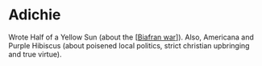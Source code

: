 # Adichie

Wrote Half of a Yellow Sun (about the [[Biafran war]]).
Also, Americana and Purple Hibiscus (about poisened local politics, strict christian upbringing and true virtue).

[//begin]: # "Autogenerated link references for markdown compatibility"
[Biafran war]: biafran-war "Biafran War"
[//end]: # "Autogenerated link references"